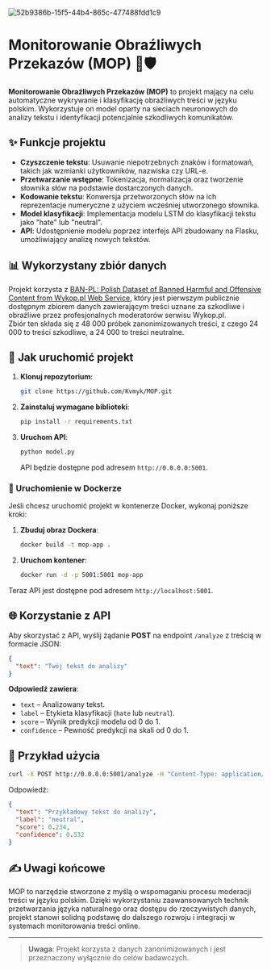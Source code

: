 ![52b9386b-15f5-44b4-865c-477488fdd1c9](https://github.com/user-attachments/assets/904e09ae-2a51-4901-9177-17ac6cc067e6)
# Monitorowanie Obraźliwych Przekazów (MOP) 🚨🛡️

**Monitorowanie Obraźliwych Przekazów (MOP)** to projekt mający na celu automatyczne wykrywanie i klasyfikację obraźliwych treści w języku polskim. Wykorzystuje on model oparty na sieciach neuronowych do analizy tekstu i identyfikacji potencjalnie szkodliwych komunikatów.

## ✨ Funkcje projektu

- **Czyszczenie tekstu**: Usuwanie niepotrzebnych znaków i formatowań, takich jak wzmianki użytkowników, nazwiska czy URL-e.
- **Przetwarzanie wstępne**: Tokenizacja, normalizacja oraz tworzenie słownika słów na podstawie dostarczonych danych.
- **Kodowanie tekstu**: Konwersja przetworzonych słów na ich reprezentacje numeryczne z użyciem wcześniej utworzonego słownika.
- **Model klasyfikacji**: Implementacja modelu LSTM do klasyfikacji tekstu jako "hate" lub "neutral".
- **API**: Udostępnienie modelu poprzez interfejs API zbudowany na Flasku, umożliwiający analizę nowych tekstów.

## 📊 Wykorzystany zbiór danych

Projekt korzysta z [BAN-PL: Polish Dataset of Banned Harmful and Offensive Content from Wykop.pl Web Service](https://github.com/ZILiAT-NASK/BAN-PL), który jest pierwszym publicznie dostępnym zbiorem danych zawierającym treści uznane za szkodliwe i obraźliwe przez profesjonalnych moderatorów serwisu Wykop.pl.  
Zbiór ten składa się z 48 000 próbek zanonimizowanych treści, z czego 24 000 to treści szkodliwe, a 24 000 to treści neutralne.

## 🚀 Jak uruchomić projekt

1. **Klonuj repozytorium**:
   ```bash
   git clone https://github.com/Kvmyk/MOP.git
   ```
2. **Zainstaluj wymagane biblioteki**:
   ```bash
   pip install -r requirements.txt
   ```
3. **Uruchom API**:
   ```bash
   python model.py
   ```
   API będzie dostępne pod adresem `http://0.0.0.0:5001`.

### 🐳 Uruchomienie w Dockerze

Jeśli chcesz uruchomić projekt w kontenerze Docker, wykonaj poniższe kroki:

1. **Zbuduj obraz Dockera**:
   ```bash
   docker build -t mop-app .
   ```
2. **Uruchom kontener**:
   ```bash
   docker run -d -p 5001:5001 mop-app
   ```

Teraz API jest dostępne pod adresem `http://localhost:5001`.

## 🌐 Korzystanie z API

Aby skorzystać z API, wyślij żądanie **POST** na endpoint `/analyze` z treścią w formacie JSON:

```json
{
  "text": "Twój tekst do analizy"
}
```

**Odpowiedź zawiera**:
- `text` – Analizowany tekst.
- `label` – Etykieta klasyfikacji (`hate` lub `neutral`).
- `score` – Wynik predykcji modelu od 0 do 1.
- `confidence` – Pewność predykcji na skali od 0 do 1.

## 📝 Przykład użycia

```bash
curl -X POST http://0.0.0.0:5001/analyze -H "Content-Type: application/json" -d '{"text": "Przykładowy tekst do analizy"}'
```

Odpowiedź:
```json
{
  "text": "Przykładowy tekst do analizy",
  "label": "neutral",
  "score": 0.234,
  "confidence": 0.532
}
```

## ✍️ Uwagi końcowe

MOP to narzędzie stworzone z myślą o wspomaganiu procesu moderacji treści w języku polskim. Dzięki wykorzystaniu zaawansowanych technik przetwarzania języka naturalnego oraz dostępu do rzeczywistych danych, projekt stanowi solidną podstawę do dalszego rozwoju i integracji w systemach monitorowania treści online.

---

> **Uwaga**: Projekt korzysta z danych zanonimizowanych i jest przeznaczony wyłącznie do celów badawczych.
